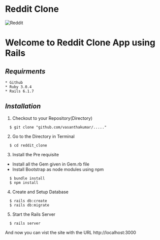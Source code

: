 # Reddit Clone
![Reddit](https://play-lh.googleusercontent.com/MDRjKWEIHO9cGiWt-tlvOGpAP3x14_89jwAT-nQTS6Fra-gxfakizwJ3NHBTClNGYK4)
<br />
<h1> Welcome to Reddit Clone App using Rails </h1>

## _Requirments_
```
* Github
* Ruby 3.0.4
* Rails 6.1.7
```

## _Installation_
1. Checkout to your Repository(Directory)
```
  $ git clone "github.com/vasanthakumar/....."
```
2. Go to the Directory in Terminal
```
  $ cd reddit_clone
```
3. Install the Pre requisite
  - Install all the Gem given in Gem.rb file
  - Install Bootstrap as node modules using npm
```
  $ bundle install
  $ npm install 
```
4. Create and Setup Database
```
  $ rails db:create
  $ rails db:migrate
```
5. Start the Rails Server
```
  $ rails server
```
And now you can vist the site with the URL http://localhost:3000
